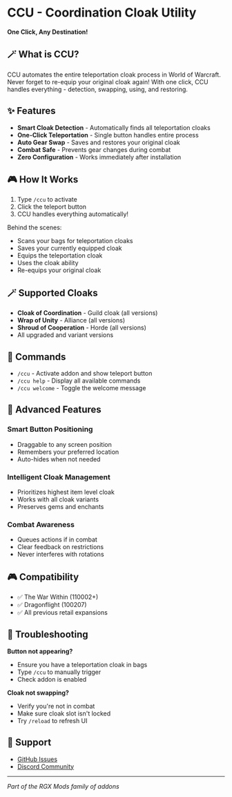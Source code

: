 # CCU - Coordination Cloak Utility

**One Click, Any Destination!**

## 🪄 What is CCU?
CCU automates the entire teleportation cloak process in World of Warcraft. Never forget to re-equip your original cloak again! With one click, CCU handles everything - detection, swapping, using, and restoring.

## ✨ Features
- **Smart Cloak Detection** - Automatically finds all teleportation cloaks
- **One-Click Teleportation** - Single button handles entire process
- **Auto Gear Swap** - Saves and restores your original cloak
- **Combat Safe** - Prevents gear changes during combat
- **Zero Configuration** - Works immediately after installation

## 🎮 How It Works
1. Type `/ccu` to activate
2. Click the teleport button
3. CCU handles everything automatically!

Behind the scenes:
- Scans your bags for teleportation cloaks
- Saves your currently equipped cloak
- Equips the teleportation cloak
- Uses the cloak ability
- Re-equips your original cloak

## 🪄 Supported Cloaks
- **Cloak of Coordination** - Guild cloak (all versions)
- **Wrap of Unity** - Alliance (all versions)
- **Shroud of Cooperation** - Horde (all versions)
- All upgraded and variant versions

## 🔧 Commands
- `/ccu` - Activate addon and show teleport button
- `/ccu help` - Display all available commands
- `/ccu welcome` - Toggle the welcome message

## 🎯 Advanced Features
### Smart Button Positioning
- Draggable to any screen position
- Remembers your preferred location
- Auto-hides when not needed

### Intelligent Cloak Management
- Prioritizes highest item level cloak
- Works with all cloak variants
- Preserves gems and enchants

### Combat Awareness
- Queues actions if in combat
- Clear feedback on restrictions
- Never interferes with rotations

## 🎮 Compatibility
- ✅ The War Within (110002+)
- ✅ Dragonflight (100207)
- ✅ All previous retail expansions

## 🐛 Troubleshooting
**Button not appearing?**
- Ensure you have a teleportation cloak in bags
- Type `/ccu` to manually trigger
- Check addon is enabled

**Cloak not swapping?**
- Verify you're not in combat
- Make sure cloak slot isn't locked
- Try `/reload` to refresh UI

## 💬 Support
- [GitHub Issues](https://github.com/donniedice/CoordinationCloakUtility/issues)
- [Discord Community](https://discord.gg/N7kdKAHVVF)

---
*Part of the RGX Mods family of addons*